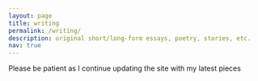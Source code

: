 ```yaml
---
layout: page
title: writing
permalink: /writing/
description: original short/long-form essays, poetry, stories, etc.
nav: true
---
```

Please be patient as I continue updating the site with my latest pieces
